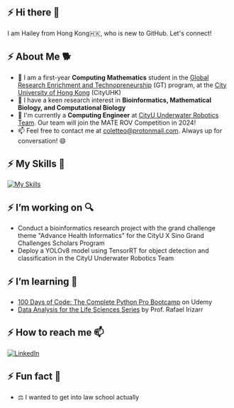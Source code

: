 ## :zap: Hi there 👋
I am Hailey from Hong Kong🇭🇰, who is new to GitHub. Let's connect!

## :zap: About Me 🐕
- 📏 I am a first-year **Computing Mathematics** student in the [Global Research Enrichment and Technopreneurship](https://www.cityu.edu.hk/csci/academic-programmes/undergraduate-programmes/global-research-enrichment-and-technopreneurship-great) (GT) program, at the [City University of Hong Kong](https://www.topuniversities.com/universities/city-university-hong-kong) (CityUHK)
- 🧬 I have a keen research interest in **Bioinformatics, Mathematical Biology, and Computational Biology**
- 🤖 I'm currently a **Computing Engineer** at [CityU Underwater Robotics Team](https://www.ee.cityu.edu.hk/~rovteam/). Our team will join the MATE ROV Competition in 2024!
-  📫 Feel free to contact me at coletteo@protonmail.com. Always up for conversation! 😄
  
## :zap: My Skills 🔧
[![My Skills](https://skillicons.dev/icons?i=py,r,matlab,linux,latex,opencv,arduino,raspberrypi,docker)](https://skillicons.dev)

## :zap: I’m working on 🔍
- Conduct a bioinformatics research project with the grand challenge theme "Advance Health Informatics" for the CityU X Sino Grand Challenges Scholars Program
- Deploy a YOLOv8 model using TensorRT for object detection and classification in the CityU Underwater Robotics Team

## :zap: I’m learning 🌱
- [100 Days of Code: The Complete Python Pro Bootcamp](https://www.udemy.com/course/100-days-of-code/) on Udemy
- [Data Analysis for the Life Sciences Series](https://rafalab.dfci.harvard.edu/pages/harvardx.html) by Prof. Rafael Irizarr

## :zap: How to reach me 📫

<div display="flex">
  <a href="https://www.linkedin.com/in/heilcheng/">
    <img src="https://img.shields.io/badge/linkedin-%230077B5.svg?style=for-the-badge&logo=linkedin&logoColor=white" alt="LinkedIn"/>
  </a>
</div>

## :zap: Fun fact 🤪

- ⚖️ I wanted to get into law school actually
